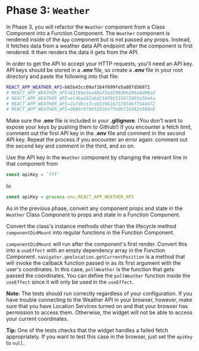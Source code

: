 # Phase 3: `Weather`

In Phase 3, you will refactor the `Weather` component from a Class Component
into a Function Component. The `Weather` component is rendered inside of the
`App` component but is not passed any props. Instead, it fetches data from a
weather data API endpoint after the component is first rendered. It then renders
the data it gets from the API.

In order to get the API to accept your HTTP requests, you'll need an API key.
API keys should be stored in a __.env__ file, so create a __.env__ file in your
root directory and paste the following into that file:

```sh
REACT_APP_WEATHER_API=b65b43cc09af164f099fe5a807d56972
# REACT_APP_WEATHER_API=8119be3ea48a73ad298d0b280a0d98ad
# REACT_APP_WEATHER_API=e14bad32abd13d701515672995a36e6a
# REACT_APP_WEATHER_API=2a7d6ce7cdd33961673705d6f754d472
# REACT_APP_WEATHER_API=0009c9f9b5283b47fe0b716582e300e0
```
Make sure the __.env__ file is included in your __.gitignore__. (You don't want
to expose your keys by pushing them to Github!) If you encounter a fetch limit,
comment out the first API key in the __.env__ file and comment in the second API
key. Repeat the process if you encounter an error again: comment out the second
key and comment in the third, and so on.

Use the API key in the `Weather` component by changing the relevant line in that
component from

```js
const apiKey = `???`
```

to

```js
const apiKey = process.env.REACT_APP_WEATHER_API
```

As in the previous phase, convert any component props and state in the
`Weather` Class Component to props and state in a Function Component.

Convert the class's instance methods other than the lifecycle method
`componentDidMount` into regular functions in the Function Component.

`componentDidMount` will run after the component's first render. Convert
this into a `useEffect` with an empty dependency array in the Function
Component. `navigator.geolocation.getCurrentPosition` is a method that will
invoke the callback function passed in as its first argument with the user's
coordinates. In this case, `pollWeather` is the function that gets passed the
coordinates. You can define the `pollWeather` function inside the `useEffect`
since it will only be used in the `useEffect`.

**Note:** The tests should run correctly regardless of your configuration. If
you have trouble connecting to the Weather API in your browser, however, make
sure that you have Location Services turned on and that your browser has
permission to access them. Otherwise, the widget will not be able to access your
current coordinates.

**Tip:** One of the tests checks that the widget handles a failed fetch
appropriately. If you want to test this case in the browser, just set the
`apiKey` to `null`.
